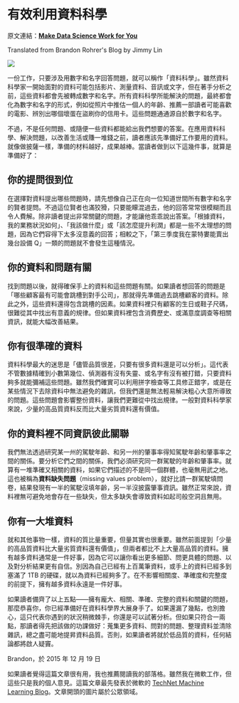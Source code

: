 # 有效利用資料科學

原文連結：[**Make Data Science Work for You**](https://brohrer.github.io/make_data_science_work_for_you.html)

Translated from Brandon Rohrer's Blog by Jimmy Lin

![](https://brohrer.github.io/images/supreme_pizza.jpg)

一份工作，只要涉及用數字和名字回答問題，就可以稱作「資料科學」。雖然資料科學家一開始面對的資料可能包括影片、測量資料、音訊或文字，但在著手分析之前，這些資料都會先被轉成數字和名字。所有資料科學所能解決的問題，最終都會化為數字和名字的形式，例如從照片中推估一個人的年齡、推薦一部讀者可能喜歡的電影、辨別出哪個壞蛋在盜刷你的信用卡。這些問題通通源自於數字和名字。

不過，不是任何問題、或隨便一些資料都能給出我們想要的答案。在應用資料科學、解決問題，以改善生活或賺一堆錢之前，讀者應該先準備好工作要用的資料。就像做披薩一樣，準備的材料越好，成果越棒。當讀者做到以下這幾件事，就算是準備好了：

## 你的提問很到位

在選擇對資料提出哪些問題時，請先想像自己正在向一位知道世間所有數字和名字的賢者提問。不過這位賢者也滿狡猾，只要能矇混過去，他的回答常常很模糊而且令人費解。除非讀者提出非常關鍵的問題，才能讓他乖乖說出答案。「根據資料，我的業務狀況如何」、「我該做什麼」或「該怎麼提升利潤」都是一些不太理想的問題，因為它們容得下太多沒意義的回答；相較之下，「第三季度我在蒙特婁能賣出幾台設備 Q」一類的問題就不會發生這種情況。

## 你的資料和問題有關

找到問題以後，就得確保手上的資料和這些問題有關。如果讀者想回答的問題是「哪些顧客最有可能會跳槽到對手公司」，那就得先準備過去跳槽顧客的資料。除此之外，這些資料還得包含跳槽的因素。如果資料裡只有顧客的生日或鞋子尺碼，很難從其中找出有意義的規律。但如果資料裡包含消費歷史、或滿意度調查等相關資訊，就能大幅改善結果。

## 你有很準確的資料

資料科學最大的迷思是「儘管品質很差，只要有很多資料還是可以分析」。這代表不管數據精確到小數第幾位、偵測器有沒有失靈、或名字有沒有被打錯，只要資料夠多就能彌補這些問題。雖然我們確實可以利用拼字檢查等工具修正錯字，或是在某些情況下去除資料中無法避免的雜訊，但我們還是無法輕易解決粗心大意所導致的問題。這些問題會影響整份資料，讓我們更難從中找出規律。一般對資料科學家來說，少量的高品質資料反而比大量劣質資料還有價值。

## 你的資料裡不同資訊彼此關聯

我們無法透過研究某一州的駕駛年齡、和另一州的肇事率得知駕駛年齡和肇事率之間的關係。要分析它們之間的關係，我們必須研究同一群駕駛的年齡和肇事率。就算有一堆準確又相關的資料，如果它們描述的不是同一個群體，也毫無用武之地。這也被稱為**資料缺失問題**（missing values problem），就好比請一群駕駛填問卷，結果發現有一半的駕駛沒填年齡，另一半沒披露肇事資訊。雖然正常來說，資料裡無可避免地會存在一些缺失，但太多缺失會導致資料如起司般空洞且無用。

## 你有一大堆資料

就和其他事物一樣，資料的質比量重要，但量其實也很重要。雖然前面提到「少量的高品質資料比大量劣質資料還有價值」，但兩者都比不上大量高品質的資料。擁有越多資料通常是一件好事，因為它可以讓你看出更多細節、問更具體的問題、以及對分析結果更有自信。別因為自己已經有上百萬筆資料，或手上的資料已經多到塞滿了 1TB 的硬碟，就以為資料已經夠多了。在不影響相關度、準確度和完整度的前提下，擁有越多資料永遠是一件好事。

如果讀者備齊了以上五點——擁有龐大、相關、準確、完整的資料和關鍵的問題，那麼恭喜你，你已經準備好在資料科學界大展身手了。如果還漏了幾點，也別擔心，這只代表你遇到的狀況稍微棘手，你還是可以試著分析。但如果只符合一兩點，那讀者得先把該做的功課做好：蒐集更多資料、問對的問題、整理資料並清除雜訊，總之盡可能地提昇資料品質。否則，如果讀者將就於低品質的資料，任何結論都將啟人疑竇。

Brandon，於 2015 年 12 月 19 日

如果讀者覺得這篇文章很有用，我也推薦閱讀我的部落格。雖然我在微軟工作，但這些只是我的個人意見。這篇文章最先發表於微軟的 [TechNet Machine Learning Blog](http://blogs.technet.com/b/machinelearning/archive/2015/08/26/what-can-data-science-do-for-me.aspx)。文章開頭的圖片屬於公眾領域。

